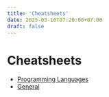 ```yaml
---
title: 'Cheatsheets'
date: 2025-03-16T07:20:00+07:00
draft: false
---
```


# Cheatsheets

- [Programming Languages](./programming-languages/)
- [General](./general/)
